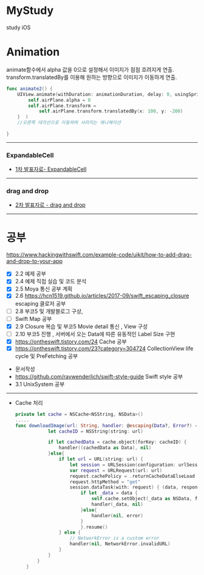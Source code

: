 # MyStudy
study iOS

# Animation

 animate함수에서 alpha 값을 0으로 설정해서 이미지가 점점 흐려지게 연출.<br />
 transform.translatedBy를 이용해 원하는 방향으로 이미지가 이동하게 연출. 

```swift
func animate2() {
    UIView.animate(withDuration: animationDuration, delay: 0, usingSpringWithDamping: 1, initialSpringVelocity: 1, options: .curveLinear, animations: {
        self.airPlane.alpha = 0
        self.airPlane.transform =
            self.airPlane.transform.translatedBy(x: 100, y: -200)
    }  )
    //오른쪽 대각선으로 이동하며 사라지는 애니메이션
    
}
```

***
### ExpandableCell
* [1차 발표자료- ExpandableCell](https://github.com/iOS-SOPT-iNNovation/iJoom/blob/master/1차%20발표내용%20(ExpandableCell).md)



***


### drag and drop
* [2차 발표자로 - drag and drop](https://github.com/iOS-SOPT-iNNovation/iJoom/blob/master/2차%20스터디%20내용.md)





***


# 공부
https://www.hackingwithswift.com/example-code/uikit/how-to-add-drag-and-drop-to-your-app

- [x] 2.2 예제 공부
- [x] 2.4 예제 직접 실습 및 코드 분석
- [x] 2.5 Moya 통신 공부 계획
- [x] 2.6 https://hcn1519.github.io/articles/2017-09/swift_escaping_closure escaping 클로저 공부
- [ ] 2.8 부코5 및 개발블로그 구상, 
- [ ] Swift Map 공부
- [x] 2.9 Closure 복습 및 부코5 Movie detail 통신 , View 구성
- [ ] 2.10 부코5 진행 , 서버에서 오는 Data에 따른 유동적인 Label Size 구현
- [x] https://ontheswift.tistory.com/24 Cache 공부
- [x] https://ontheswift.tistory.com/23?category=304724 CollectionView life cycle 및 PreFetching 공부
- 문서작성
- https://github.com/raywenderlich/swift-style-guide Swift style 공부
- 3.1 UnixSystem 공부
***

- Cache 처리

  ```swift
  private let cache = NSCache<NSString, NSData>()
  .....
  func downloadImage(url: String, handler: @escaping(Data?, Error?) -> Void){
              let cacheID = NSString(string: url)
  
              if let cachedData = cache.object(forKey: cacheID) {
                  handler((cachedData as Data), nil)
              }else{
                  if let url = URL(string: url) {
                      let session = URLSession(configuration: urlSessionConfig)
                      var request = URLRequest(url: url)
                      request.cachePolicy = .returnCacheDataElseLoad
                      request.httpMethod = "get"
                      session.dataTask(with: request) { (data, response, error) in
                          if let _data = data {
                              self.cache.setObject(_data as NSData, forKey: cacheID)
                              handler(_data, nil)
                          }else{
                              handler(nil, error)
                          }
                          }.resume()
                  } else {
                      // NetworkError is a custom error
                      handler(nil, NetworkError.invalidURL)
                  }
              }
          }
      }
  ```

  

